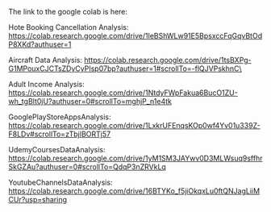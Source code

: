 The link to the google colab is here: 

Hote Booking Cancellation Analysis: https://colab.research.google.com/drive/1leBShWLw91E5BpsxccFqGqvBtOdP8XKd?authuser=1

Aircraft Data Analysis: https://colab.research.google.com/drive/1tsBXPg-G1MPouxCJCTsZDyCyPIsp07bp?authuser=1#scrollTo=-flQJVPskhnC\

Adult Income Analysis: https://colab.research.google.com/drive/1NtdyFWpFakua6BucO1ZU-wh_tgBlt0jU?authuser=0#scrollTo=mghjP_n1e4tk

GooglePlayStoreAppsAnalysis: https://colab.research.google.com/drive/1LxkrUFEnqsKOp0wf4Yv01u339Z-F8LDv#scrollTo=zTbjIBORTj57

UdemyCoursesDataAnalysis: https://colab.research.google.com/drive/1yM1SM3JAYwv0D3MLWsuq9sffhrSkGZAu?authuser=0#scrollTo=QdqP3nZRVkLq

YoutubeChannelsDataAnalysis: https://colab.research.google.com/drive/16BTYKo_f5jiOkqxLu0ftQNJagLiiMCUr?usp=sharing
